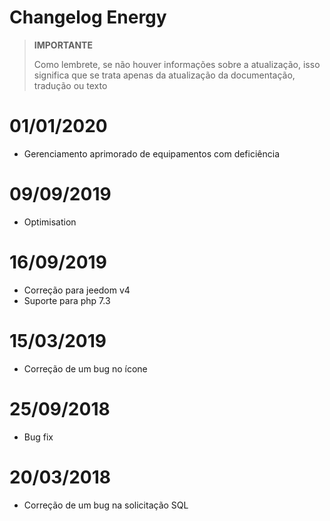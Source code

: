 # Changelog Energy

>**IMPORTANTE**
>
>Como lembrete, se não houver informações sobre a atualização, isso significa que se trata apenas da atualização da documentação, tradução ou texto

# 01/01/2020

- Gerenciamento aprimorado de equipamentos com deficiência

# 09/09/2019

- Optimisation

# 16/09/2019

- Correção para jeedom v4
- Suporte para php 7.3

# 15/03/2019

- Correção de um bug no ícone

# 25/09/2018

- Bug fix

# 20/03/2018

-  Correção de um bug na solicitação SQL

